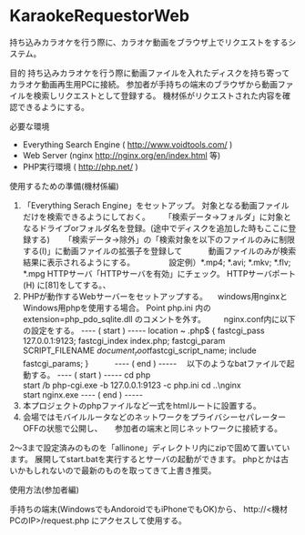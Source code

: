 KaraokeRequestorWeb
===================

持ち込みカラオケを行う際に、カラオケ動画をブラウザ上でリクエストをするシステム。

目的
持ち込みカラオケを行う際に動画ファイルを入れたディスクを持ち寄ってカラオケ動画再生用PCに接続。
参加者が手持ちの端末のブラウザから動画ファイルを検索しリクエストとして登録する。
機材係がリクエストされた内容を確認できるようにする。


必要な環境
- Everything Search Engine ( http://www.voidtools.com/ )
- Web Server (nginx http://nginx.org/en/index.html 等)
- PHP実行環境 ( http://php.net/ )

使用するための準備(機材係編)

1. 「Everything Serach Engine」をセットアップ。
対象となる動画ファイルだけを検索できるようにしておく。
　　「検索データ->フォルダ」に対象となるドライブorフォルダ名を登録。(途中でディスクを追加した時もここに登録する)
　　「検索データ->除外」の「検索対象を以下のファイルのみに制限する(I)」に動画ファイルの拡張子を登録して
　　　動画ファイルのみが検索結果に表示されるようにする。
　　　　設定例）*.mp4; *.avi; *.mkv; *.flv; *.mpg
    HTTPサーバ「HTTPサーバを有効」にチェック。
    HTTPサーバポート(H) に[81]をしてする。、
2. PHPが動作するWebサーバーをセットアップする。
　windows用nginxとWindows用phpを使用する場合。
  Point 
    php.ini 内の extension=php_pdo_sqlite.dll のコメントを外す。
　　nginx.conf内に以下の設定をする。
---- ( start ) -----
        location ~ \.php$ {
            fastcgi_pass   127.0.0.1:9123;
            fastcgi_index  index.php;
            fastcgi_param  SCRIPT_FILENAME  $document_root$fastcgi_script_name;
            include        fastcgi_params;
        }　　　
---- ( end ) -----
  　以下のようなbatファイルで起動する。
---- ( start ) -----
cd php\
start /b php-cgi.exe -b 127.0.0.1:9123 -c php.ini
cd ..\nginx\
start nginx.exe
---- ( end ) -----
3. 本プロジェクトのphpファイルなど一式をhtmlルートに設置する。
4. 会場ではモバイルルータなどのネットワークをプライバシーセパレーターOFFの状態で公開し、
　 参加者の端末と同じネットワークに接続する。

2～3まで設定済みのものを「allinone」ディレクトリ内にzipで固めて置いています。
展開してstart.batを実行するとサーバの起動ができます。
phpとかは古いかもしれないので最新のものを取ってきて上書き推奨。

使用方法(参加者編)

手持ちの端末(WindowsでもAndoroidでもiPhoneでもOK)から、
http://<機材PCのIP>/request.php
にアクセスして使用する。
